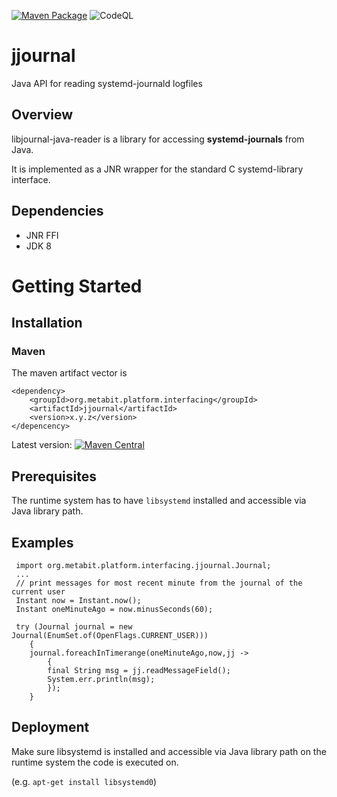 [![Maven Package](https://github.com/meta-bit/jjournal/actions/workflows/maven-publish.yml/badge.svg)](https://github.com/meta-bit/jjournal/actions/workflows/maven-publish.yml)
![CodeQL](https://github.com/meta-bit/jjournal/workflows/CodeQL/badge.svg?branch=main)

# jjournal
Java API for reading systemd-journald logfiles

## Overview

libjournal-java-reader is a library for accessing **systemd-journals** from Java.

It is implemented as a JNR wrapper for the standard C systemd-library interface.

## Dependencies
* JNR FFI
* JDK 8
# Getting Started
## Installation

### Maven
The maven artifact vector is
```
<dependency>
	<groupId>org.metabit.platform.interfacing</groupId>
	<artifactId>jjournal</artifactId>
	<version>x.y.z</version>
</depencency>
```
Latest version:
[![Maven Central](https://maven-badges.herokuapp.com/maven-central/com.github.meta-bit/jjournal/badge.svg)](https://search.maven.org/artifact/org.metabit.platform.interfacing/jjournal)

## Prerequisites

The runtime system has to have `libsystemd` installed and accessible via Java library path.

## Examples
```
 import org.metabit.platform.interfacing.jjournal.Journal;
 ...
 // print messages for most recent minute from the journal of the current user
 Instant now = Instant.now();
 Instant oneMinuteAgo = now.minusSeconds(60);
 
 try (Journal journal = new Journal(EnumSet.of(OpenFlags.CURRENT_USER)))
    {
    journal.foreachInTimerange(oneMinuteAgo,now,jj ->
        {
        final String msg = jj.readMessageField();
        System.err.println(msg);
        });
    }
```

## Deployment

Make sure libsystemd is installed and accessible via Java library path on the runtime system the code is executed on.

(e.g. `apt-get install libsystemd0`)

